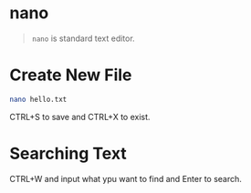 # nano

> `nano` is standard text editor.


# Create New File

```sh
nano hello.txt
```

<kdb>CTRL+S</kdb> to save and <kdb>CTRL+X</kdb> to exist.

# Searching Text

<kdb>CTRL+W</kdb> and input what ypu want to find and <kdb>Enter</kdb> to search.